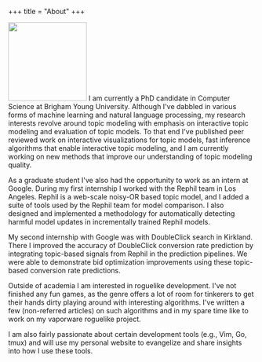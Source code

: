 +++
title = "About"
+++

<img src="/img/profile.jpg" class="img-thumbnail pull-left" style="height:160px">
I am currently a PhD candidate in Computer Science at Brigham Young University.
Although I've dabbled in various forms of machine learning and natural language
processing, my research interests revolve around topic modeling with emphasis
on interactive topic modeling and evaluation of topic models. To that end I've
published peer reviewed work on interactive visualizations for topic models,
fast inference algorithms that enable interactive topic modeling, and I am
currently working on new methods that improve our understanding of topic
modeling quality.

As a graduate student I've also had the opportunity to work as an intern at
Google. During my first internship I worked with the Rephil team in Los
Angeles. Rephil is a web-scale noisy-OR based topic model, and I added a suite
of tools used by the Rephil team for model comparison. I also designed and
implemented a methodology for automatically detecting harmful model updates in
incrementally trained Rephil models.

My second internship with Google was with DoubleClick search in Kirkland. There
I improved the accuracy of DoubleClick conversion rate prediction by
integrating topic-based signals from Rephil in the prediction pipelines. We
were able to demonstrate bid optimization improvements using these topic-based
conversion rate predictions.

Outside of academia I am interested in roguelike development. I've not finished
any fun games, as the genre offers a lot of room for tinkerers to get their
hands dirty playing around with interesting algorithms. I've written a few
(non-referred articles) on such algorithms and in my spare time like to work on
my vaporware roguelike project.

I am also fairly passionate about certain development tools (e.g., Vim, Go,
tmux) and will use my personal website to evangelize and share insights into
how I use these tools.
